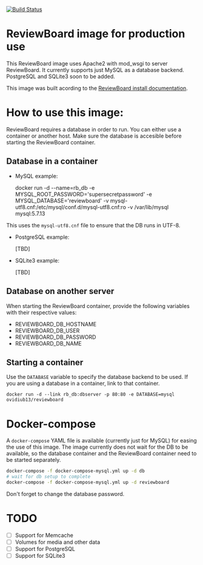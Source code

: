 [![Build Status](https://travis-ci.org/ovidiub13/reviewboard-docker.svg?branch=master)](https://travis-ci.org/ovidiub13/reviewboard-docker)

# ReviewBoard image for production use

This ReviewBoard image uses Apache2 with mod_wsgi to server ReviewBoard. It currently supports just MySQL as a database backend. PostgreSQL and SQLite3 soon to be added.

This image was built acording to the [ReviewBoard install documentation](https://www.reviewboard.org/docs/manual/2.5/admin/installation/linux/).

# How to use this image:

ReviewBoard requires a database in order to run. You can either use a container or another host. Make sure the database is accesible before starting the ReviewBoard container.

## Database in a container

* MySQL example:

    docker run -d --name=rb_db -e MYSQL_ROOT_PASSWORD='supersecretpassword' -e MYSQL_DATABASE='reviewboard' -v mysql-utf8.cnf:/etc/mysql/conf.d/mysql-utf8.cnf:ro -v /var/lib/mysql mysql:5.7.13

This uses the `mysql-utf8.cnf` file to ensure that the DB runs in UTF-8.

* PostgreSQL example:

    [TBD]

* SQLite3 example:

    [TBD]

## Database on another server

When starting the ReviewBoard container, provide the following variables with their respective values:

* REVIEWBOARD_DB_HOSTNAME
* REVIEWBOARD_DB_USER
* REVIEWBOARD_DB_PASSWORD
* REVIEWBOARD_DB_NAME

## Starting a container

Use the `DATABASE` variable to specify the database backend to be used.
If you are using a database in a container, link to that container.

    docker run -d --link rb_db:dbserver -p 80:80 -e DATABASE=mysql ovidiub13/reviewboard

# Docker-compose

A `docker-compose` YAML file is available (currently just for MySQL) for easing the use of this image.
The image currently does not wait for the DB to be available, so the database container and the ReviewBoard container need to be started separately.

```bash
docker-compose -f docker-compose-mysql.yml up -d db
# wait for db setup to complete
docker-compose -f docker-compose-mysql.yml up -d reviewboard
```
Don't forget to change the database password.

# TODO

- [ ] Support for Memcache
- [ ] Volumes for media and other data
- [ ] Support for PostgreSQL
- [ ] Support for SQLite3
